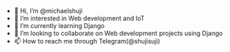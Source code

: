 - 👋 Hi, I’m @michaelshuji
- 👀 I’m interested in Web development and IoT
- 🌱 I’m currently learning Django
- 💞️ I’m looking to collaborate on Web development projects using Django
- 📫 How to reach me through Telegram(@shujisuji)

<!---
michaelshuji/michaelshuji is a ✨ special ✨ repository because its `README.md` (this file) appears on your GitHub profile.
You can click the Preview link to take a look at your changes.
--->
